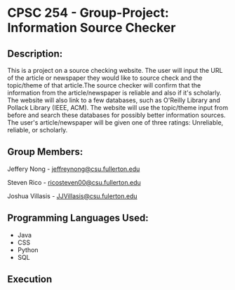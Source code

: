 # CPSC 254 - Group-Project: Information Source Checker

## Description:

This is a project on a source checking website. The user will input the URL of the article or newspaper they would like to source check and the topic/theme of that article.The source checker will confirm that the information from the article/newspaper is reliable and also if it's scholarly. The website will also link to a few databases, such as O'Reilly Library and Pollack Library (IEEE, ACM). The website will use the topic/theme input from before and search these databases for possibly better information sources. The user's article/newspaper will be given one of three ratings: Unreliable, reliable, or scholarly.

## Group Members:
Jeffery Nong - jeffreynong@csu.fullerton.edu

Steven Rico - ricosteven00@csu.fullerton.edu

Joshua Villasis - JJVillasis@csu.fulerton.edu

## Programming Languages Used:

- Java 
- CSS 
- Python
- SQL

## Execution
